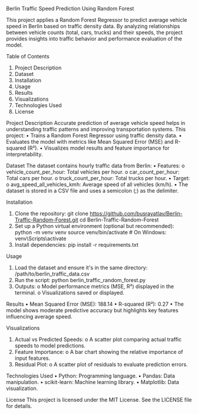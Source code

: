 Berlin Traffic Speed Prediction Using Random Forest

This project applies a Random Forest Regressor to predict average vehicle speed in Berlin based on traffic density data. By analyzing relationships between vehicle counts (total, cars, trucks) and their speeds, the project provides insights into traffic behavior and performance evaluation of the model.
 
Table of Contents
1.	Project Description
2.	Dataset
3.	Installation
4.	Usage
5.	Results
6.	Visualizations
7.	Technologies Used
8.	License
 
Project Description
Accurate prediction of average vehicle speed helps in understanding traffic patterns and improving transportation systems. This project:
•	Trains a Random Forest Regressor using traffic density data.
•	Evaluates the model with metrics like Mean Squared Error (MSE) and R-squared (R²).
•	Visualizes model results and feature importance for interpretability.
 
Dataset
The dataset contains hourly traffic data from Berlin:
•	Features:
o	vehicle_count_per_hour: Total vehicles per hour.
o	car_count_per_hour: Total cars per hour.
o	truck_count_per_hour: Total trucks per hour.
•	Target:
o	avg_speed_all_vehicles_kmh: Average speed of all vehicles (km/h).
•	The dataset is stored in a CSV file and uses a semicolon (;) as the delimiter.
 
Installation
1.	Clone the repository:
git clone https://github.com/busrayatlav/Berlin-Traffic-Random-Forest.git
cd Berlin-Traffic-Random-Forest
2.	Set up a Python virtual environment (optional but recommended):
python -m venv venv
source venv/bin/activate  # On Windows: venv\Scripts\activate
3.	Install dependencies:
pip install -r requirements.txt
 
Usage
1.	Load the dataset and ensure it's in the same directory:
/path/to/berlin_traffic_data.csv
2.	Run the script:
python berlin_traffic_random_forest.py
3.	Outputs:
o	Model performance metrics (MSE, R²) displayed in the terminal.
o	Visualizations saved or displayed.
 
Results
•	Mean Squared Error (MSE): 188.14
•	R-squared (R²): 0.27
•	The model shows moderate predictive accuracy but highlights key features influencing average speed.
 
Visualizations
1.	Actual vs Predicted Speeds:
o	A scatter plot comparing actual traffic speeds to model predictions. 
2.	Feature Importance:
o	A bar chart showing the relative importance of input features. 
3.	Residual Plot:
o	A scatter plot of residuals to evaluate prediction errors. 
 
Technologies Used
•	Python: Programming language.
•	Pandas: Data manipulation.
•	scikit-learn: Machine learning library.
•	Matplotlib: Data visualization.
 
License
This project is licensed under the MIT License. See the LICENSE file for details.
